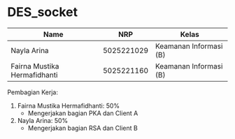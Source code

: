 # DES_socket

| Name                         | NRP        | Kelas                  |
| ---------------------------- | ---------- | ---------------------- |
| Nayla Arina                  | 5025221029 | Keamanan Informasi (B) |
| Fairna Mustika Hermafidhanti | 5025221160 | Keamanan Informasi (B) |

Pembagian Kerja:

1. Fairna Mustika Hermafidhanti: 50%
   - Mengerjakan bagian PKA dan Client A
2. Nayla Arina: 50%
   - Mengerjakan bagian RSA dan Client B
